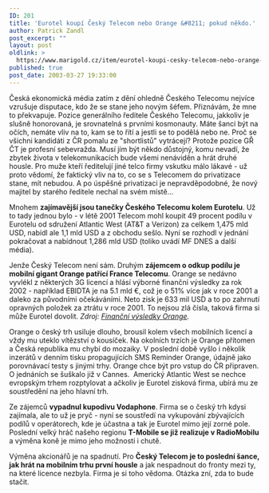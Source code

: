 ```yaml
---
ID: 201
title: 'Eurotel koupí Český Telecom nebo Orange &#8211; pokud někdo.'
author: Patrick Zandl
post_excerpt: ""
layout: post
oldlink: >
  https://www.marigold.cz/item/eurotel-koupi-cesky-telecom-nebo-orange-pokud-nekdo
published: true
post_date: 2003-03-27 19:33:00
---
```

<p>
Česká ekonomická média zatím z dění ohledně Českého Telecomu nejvíce vzrušuje disputace, kdo že se stane jeho novým šéfem. Přiznávám, že mne to překvapuje. Pozice generálního ředitele Českého Telecomu, jakkoliv je slušně honorovaná, je srovnatelná s prvními kosmonauty. Máte šanci být na očích, nemáte vliv na to, kam se to řítí a jestli se to podělá nebo ne. Proč se všichni kandidáti z ČR pomalu ze "shortlistů" vytrácejí? Protože pozice GŘ ČT je profesní sebevražda. Musí jím být někdo důstojný, komu nevadí, že zbytek života v telekomunikacích bude všemi nenáviděn a hrát druhé housle. Pro muže kteří ředitelují jiné telco firmy vskutku málo lákavé - už proto vědomí, že faktický vliv na to, co se s Telecomem do privatizace stane, mít nebudou. A po úspěšné privatizaci je nepravděpodobné, že nový majitel by starého ředitele nechal na svém místě...</p>

<p>
Mnohem <STRONG>zajímavější jsou tanečky Českého Telecomu kolem Eurotelu</STRONG>. Už to tady jednou bylo - v létě 2001 Telecom mohl koupit 49 procent podílu v Eurotelu od sdružení Atlantic West (AT&amp;T a Verizon) za celkem 1,475 mld USD, nabídl ale 1,1 mld USD a z obchodu sešlo. Nyní se rozhodl v jednání pokračovat a nabídnout 1,286 mld USD (toliko uvádí MF DNES a další média). </p>

<p>
Jenže Český Telecom není sám. Druhým <STRONG>zájemcem o odkup podílu je mobilní gigant Orange patřící France Telecomu</STRONG>. Orange se nedávno vyvlékl z některých 3G licencí a hlásí výborné finanční výsledky za rok 2002 - například EBIDTA je na 5.1 mld &#8364;, což je o 51% více jak v roce 2001 a daleko za původními očekáváními. Neto zisk je 633 mil USD a to po zahrnutí opravných položek za ztrátu v roce 2001. To nejsou zlá čísla, taková firma si může Eurotel dovolit. <EM>Zdroj: </EM><A href="http://www.orange.com/English/corporate/newsreleasearticle.asp?id=76&amp;bhcp=1" target=_blank><EM>Finanční výsledky Orange</EM></A><EM>.</EM>&#160;</p>

<p>
Orange o český trh usiluje dlouho, brousil kolem všech mobilních licencí a vždy mu uteklo vítězství o kousíček. Na okolních trzích je Orange přítomen a Česká republika mu chybí do mozaiky. V poslední době vyšlo i několik inzerátů v denním tisku propagujících SMS Reminder Orange, údajně jako porovnávací testy s jinými trhy. Orange chce být pro vstup do ČR připraven. O jednáních se šuškalo již v Cannes.&#160;&#160;Americký Atlantic West se nechce evropským trhem rozptylovat a ačkoliv je Eurotel zisková firma, ubírá mu ze soustředění na jeho hlavní trh. </p>

<p>
Ze zájemců <STRONG>vypadnul kupodivu Vodaphone</STRONG>. Firma se o český trh kdysi zajímala, ale to už je pryč - nyní se soustředí na vykupování zbývajících podílů v operátorech, kde je účastna a tak je Eurotel mimo její zorné pole. Poslední velký hráč našeho regionu <STRONG>T-Mobile se již realizuje v RadioMobilu</STRONG> a výměna koně je mimo jeho možnosti i chutě. </p>

<p>
Výměna akcionářů je na spadnutí. Pro <STRONG>Český Telecom je to poslední šance, jak hrát na mobilním trhu první housle</STRONG> a jak nespadnout do fronty mezi ty, na které licence nezbyla. Firma je si toho vědoma. Otázka zní, zda to bude stačit. </p>
